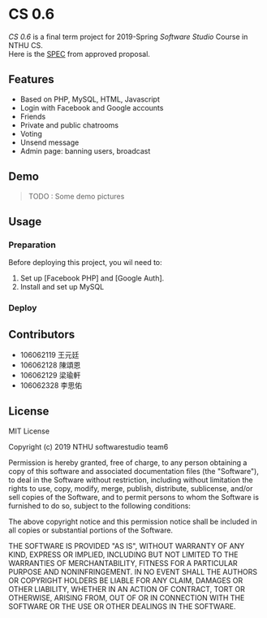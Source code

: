 # CS 0.6

*CS 0.6* is a final term project for 2019-Spring *Software Studio* Course in NTHU CS.  
Here is the [SPEC](https://hackmd.io/eKbYWhuwT_qhxavD3OAUPQ?view) from approved proposal.  

## Features
- Based on PHP, MySQL, HTML, Javascript  
- Login with Facebook and Google accounts
- Friends
- Private and public chatrooms
- Voting
- Unsend message
- Admin page: banning users, broadcast

## Demo

> TODO : Some demo pictures

## Usage

### Preparation
Before deploying this project, you wil need to:
1. Set up [Facebook PHP] and [Google Auth].
2. Install and set up MySQL

### Deploy

## Contributors

- 106062119 王元廷
- 106062128 陳頌恩
- 106062129 梁瑜軒
- 106062328 李思佑

## License
MIT License

Copyright (c) 2019 NTHU softwarestudio team6

Permission is hereby granted, free of charge, to any person obtaining a copy
of this software and associated documentation files (the "Software"), to deal
in the Software without restriction, including without limitation the rights
to use, copy, modify, merge, publish, distribute, sublicense, and/or sell
copies of the Software, and to permit persons to whom the Software is
furnished to do so, subject to the following conditions:

The above copyright notice and this permission notice shall be included in all
copies or substantial portions of the Software.

THE SOFTWARE IS PROVIDED "AS IS", WITHOUT WARRANTY OF ANY KIND, EXPRESS OR
IMPLIED, INCLUDING BUT NOT LIMITED TO THE WARRANTIES OF MERCHANTABILITY,
FITNESS FOR A PARTICULAR PURPOSE AND NONINFRINGEMENT. IN NO EVENT SHALL THE
AUTHORS OR COPYRIGHT HOLDERS BE LIABLE FOR ANY CLAIM, DAMAGES OR OTHER
LIABILITY, WHETHER IN AN ACTION OF CONTRACT, TORT OR OTHERWISE, ARISING FROM,
OUT OF OR IN CONNECTION WITH THE SOFTWARE OR THE USE OR OTHER DEALINGS IN THE
SOFTWARE.
